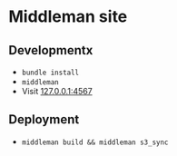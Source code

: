 # Middleman site

## Developmentx

* `bundle install`
* `middleman`
* Visit [127.0.0.1:4567](http://127/0.0.0.1:4567)

## Deployment

* `middleman build && middleman s3_sync`
